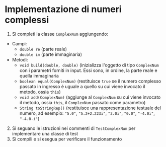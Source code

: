 # Implementazione di numeri complessi 

1. Si completi la classe `ComplexNum` aggiungendo:
  * Campi:
    - `double re` (parte reale)
    - `double im` (parte immaginaria)
  * Metodi:
    - `void build(double, double)` (inizializza l'oggetto di tipo `ComplexNum` con i parametri forniti in input. Essi sono, in ordine, la parte reale e quella immaginaria
    - `boolean equal(ComplexNum)` (restituisce `true` se il numero complesso passato in ingresso è uguale a quello su cui viene invocato il metodo, ossia `this`)
    - `void add(ComplexNum)` (aggiunge al `ComplexNum` su cui viene invocato il metodo, ossia `this`, il `ComplexNum` passato come parametro)
    - `String toStringRep()` (restituisce una rappresentazione testuale del numero, ad esempio: `"5.0"`, `"5.2+2.223i"`, `"3.0i"`, `"0.0"`, `"-4.0i"`, `"-4.0-i"`)
2. Si seguano le istruzioni nei commenti di `TestComplexNum` per implementare una classe di test
3. Si compili e si esegua per verificare il funzionamento
